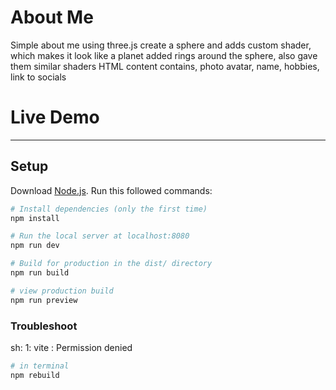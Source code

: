 
# About Me
Simple about me using three.js
create a sphere and adds custom shader, which makes it look like a planet
added rings around the sphere, also gave them similar shaders
HTML content contains, photo avatar, name, hobbies, link to socials

# Live Demo
---


## Setup
Download [Node.js](https://nodejs.org/en/download/).
Run this followed commands:

``` bash
# Install dependencies (only the first time)
npm install

# Run the local server at localhost:8080
npm run dev

# Build for production in the dist/ directory
npm run build
```


``` bash
# view production build 
npm run preview
```
### Troubleshoot
sh: 1: vite : Permission denied
``` bash
# in terminal  
npm rebuild
```
